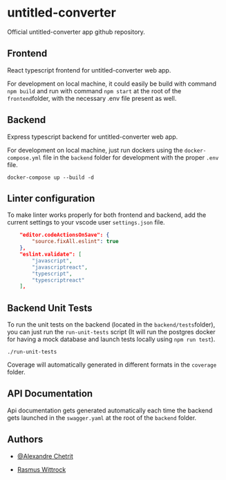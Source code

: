 # untitled-converter

Official untitled-converter app github repository.

## Frontend

React typescript frontend for untitled-converter web app.

For development on local machine, it could easily be build with command ``npm build`` and run with command ``npm start`` at the root of the ``frontend``folder, with the necessary .env file present as well.

## Backend

Express typescript backend for untitled-converter web app.

For development on local machine, just run dockers using the ``docker-compose.yml`` file in the ``backend`` folder for development with the proper ``.env`` file.

```
docker-compose up --build -d
```

## Linter configuration

To make linter works properly for both frontend and backend, add the current settings to your vscode user ``settings.json`` file.
```json
    "editor.codeActionsOnSave": {
        "source.fixAll.eslint": true
    },
    "eslint.validate": [
        "javascript",
        "javascriptreact",
        "typescript",
        "typescriptreact"
    ],
```

## Backend Unit Tests

To run the unit tests on the backend (located in the ``backend/tests``folder), you can just run the ``run-unit-tests`` script (It will run the postgres docker for having a mock database and launch tests locally using ``npm run test``).

```
./run-unit-tests
```

Coverage will automatically generated in different formats in the ``coverage`` folder.

## API Documentation

Api documentation gets generated automatically each time the backend gets launched in the ``swagger.yaml`` at the root of the ``backend`` folder.

## Authors
- [@Alexandre Chetrit](https://github.com/chetrit)
<!-- - [@Arnaud Issoire](https://github.com/username)
- [@Richard TBC](https://github.com/username)-->
- [Rasmus Wittrock](https://github.com/rwittrock) 
